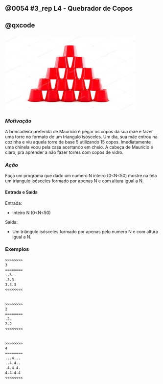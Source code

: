 ## @0054 #3_rep L4 - Quebrador de Copos
## @qxcode

### ![qualquer coisa](capa.jpg)

### _Motivação_

A brincadeira preferida de Maurício é pegar os copos da sua mãe e fazer uma torre no formato de um triangulo isósceles. Um dia, sua mãe entrou na cozinha e viu aquela torre de base 5 utilizando 15 copos. Imediatamente uma chinela voou pela casa acertando em cheio. A cabeça de Maurício é claro, pra aprender a não fazer torres com copos de vidro. 

###

### _Ação_

Faça um programa que dado um numero N inteiro (0<N<50) mostre na tela um triangulo isósceles formado por apenas N e com altura igual a N.



#### Entrada e Saída

Entrada:

* Inteiro N (0<N<50)

Saída:

* Um triângulo isósceles formado por apenas pelo numero N e com altura igual a N.
 



### Exemplos

```
>>>>>>>>
3
========
..3..
.3.3.
3.3.3
<<<<<<<<


>>>>>>>>
2
========
.2.
2.2
<<<<<<<<


>>>>>>>> 
4
========
...4...
..4.4..
.4.4.4.
4.4.4.4
<<<<<<<<
```

<!---

>>>>>>>>
1
========
1
<<<<<<<<


>>>>>>>> 
5
========
....5....
...5.5...
..5.5.5..
.5.5.5.5.
5.5.5.5.5
<<<<<<<<
--->